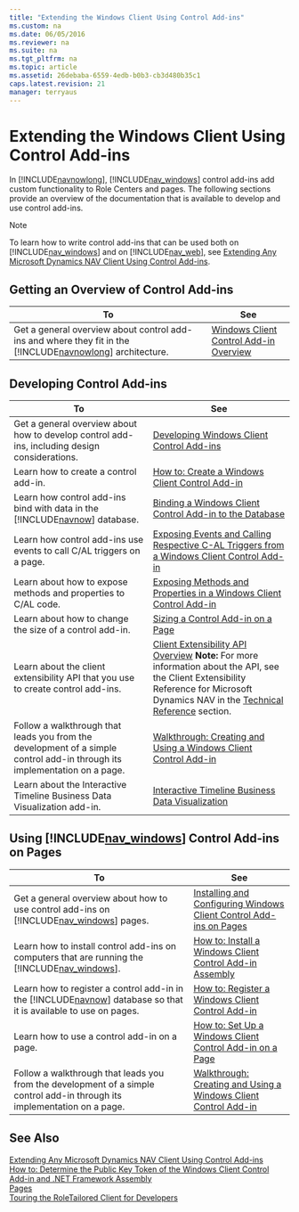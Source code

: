 ```yaml
---
title: "Extending the Windows Client Using Control Add-ins"
ms.custom: na
ms.date: 06/05/2016
ms.reviewer: na
ms.suite: na
ms.tgt_pltfrm: na
ms.topic: article
ms.assetid: 26debaba-6559-4edb-b0b3-cb3d480b35c1
caps.latest.revision: 21
manager: terryaus
---
```

# Extending the Windows Client Using Control Add-ins
In [!INCLUDE[navnowlong](../dynamics-nav/includes/navnowlong_md.md)], [!INCLUDE[nav_windows](../dynamics-nav/includes/nav_windows_md.md)] control add\-ins add custom functionality to Role Centers and pages. The following sections provide an overview of the documentation that is available to develop and use control add\-ins.  
  
> [!NOTE]  
>  To learn how to write control add\-ins that can be used both on [!INCLUDE[nav_windows](../dynamics-nav/includes/nav_windows_md.md)] and on [!INCLUDE[nav_web](../dynamics-nav/includes/nav_web_md.md)], see [Extending Any Microsoft Dynamics NAV Client Using Control Add\-ins](../dynamics-nav/Extending-Any-Microsoft-Dynamics-NAV-Client-Using-Control-Add-ins.md).  
  
## Getting an Overview of Control Add\-ins  
  
|To|See|  
|--------|---------|  
|Get a general overview about control add\-ins and where they fit in the [!INCLUDE[navnowlong](../dynamics-nav/includes/navnowlong_md.md)] architecture.|[Windows Client Control Add\-in Overview](../dynamics-nav/Windows-Client-Control-Add-in-Overview.md)|  
  
## Developing Control Add\-ins  
  
|To|See|  
|--------|---------|  
|Get a general overview about how to develop control add\-ins, including design considerations.|[Developing Windows Client Control Add\-ins](../dynamics-nav/Developing-Windows-Client-Control-Add-ins.md)|  
|Learn how to create a control add\-in.|[How to: Create a Windows Client Control Add\-in](../Topic/How%20to:%20Create%20a%20Windows%20Client%20Control%20Add-in.md)|  
|Learn how control add\-ins bind with data in the [!INCLUDE[navnow](../dynamics-nav/includes/navnow_md.md)] database.|[Binding a Windows Client Control Add\-in to the Database](../dynamics-nav/Binding-a-Windows-Client-Control-Add-in-to-the-Database.md)|  
|Learn how control add\-ins use events to call C\/AL triggers on a page.|[Exposing Events and Calling Respective C\-AL Triggers from a Windows Client Control Add\-in](../dynamics-nav/Exposing-Events-and-Calling-Respective-C-AL-Triggers-from-a-Windows-Client-Control-Add-in.md)|  
|Learn about how to expose methods and properties to C\/AL code.|[Exposing Methods and Properties in a Windows Client Control Add\-in](../dynamics-nav/Exposing-Methods-and-Properties-in-a-Windows-Client-Control-Add-in.md)|  
|Learn about how to change the size of a control add\-in.|[Sizing a Control Add\-in on a Page](../dynamics-nav/Sizing-a-Control-Add-in-on-a-Page.md)|  
|Learn about the client extensibility API that you use to create control add\-ins.|[Client Extensibility API Overview](../dynamics-nav/Client-Extensibility-API-Overview.md) **Note:**  For more information about the API, see the Client Extensibility Reference for Microsoft Dynamics NAV in the [Technical Reference](../dynamics-nav/Technical-Reference.md) section.|  
|Follow a walkthrough that leads you from the development of a simple control add\-in through its implementation on a page.|[Walkthrough: Creating and Using a Windows Client Control Add\-in](../Topic/Walkthrough:%20Creating%20and%20Using%20a%20Windows%20Client%20Control%20Add-in.md)|  
|Learn about the Interactive Timeline Business Data Visualization add\-in.|[Interactive Timeline Business Data Visualization](../dynamics-nav/Interactive-Timeline-Business-Data-Visualization.md)|  
  
## Using [!INCLUDE[nav_windows](../dynamics-nav/includes/nav_windows_md.md)] Control Add\-ins on Pages  
  
|To|See|  
|--------|---------|  
|Get a general overview about how to use control add\-ins on [!INCLUDE[nav_windows](../dynamics-nav/includes/nav_windows_md.md)] pages.|[Installing and Configuring Windows Client Control Add\-ins on Pages](../dynamics-nav/Installing-and-Configuring-Windows-Client-Control-Add-ins-on-Pages.md)|  
|Learn how to install control add\-ins on computers that are running the [!INCLUDE[nav_windows](../dynamics-nav/includes/nav_windows_md.md)].|[How to: Install a Windows Client Control Add\-in Assembly](../Topic/How%20to:%20Install%20a%20Windows%20Client%20Control%20Add-in%20Assembly.md)|  
|Learn how to register a control add\-in in the [!INCLUDE[navnow](../dynamics-nav/includes/navnow_md.md)] database so that it is available to use on pages.|[How to: Register a Windows Client Control Add\-in](../Topic/How%20to:%20Register%20a%20Windows%20Client%20Control%20Add-in.md)|  
|Learn how to use a control add\-in on a page.|[How to: Set Up a Windows Client Control Add\-in on a Page](../Topic/How%20to:%20Set%20Up%20a%20Windows%20Client%20Control%20Add-in%20on%20a%20Page.md)|  
|Follow a walkthrough that leads you from the development of a simple control add\-in through its implementation on a page.|[Walkthrough: Creating and Using a Windows Client Control Add\-in](../Topic/Walkthrough:%20Creating%20and%20Using%20a%20Windows%20Client%20Control%20Add-in.md)|  
  
## See Also  
 [Extending Any Microsoft Dynamics NAV Client Using Control Add\-ins](../dynamics-nav/Extending-Any-Microsoft-Dynamics-NAV-Client-Using-Control-Add-ins.md)   
 [How to: Determine the Public Key Token of the Windows Client Control Add\-in and .NET Framework Assembly](../Topic/How%20to:%20Determine%20the%20Public%20Key%20Token%20of%20the%20Windows%20Client%20Control%20Add-in%20and%20.NET%20Framework%20Assembly.md)   
 [Pages](../dynamics-nav/Pages.md)   
 [Touring the RoleTailored Client for Developers](../dynamics-nav/Touring-the-RoleTailored-Client-for-Developers.md)
